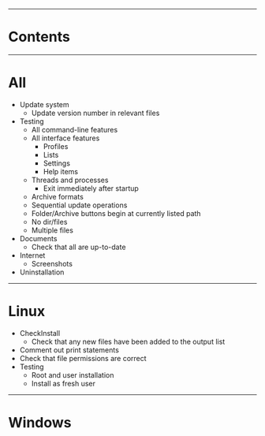 
---


# Contents #



---


# All #

  * Update system
    * Update version number in relevant files
  * Testing
    * All command-line features
    * All interface features
      * Profiles
      * Lists
      * Settings
      * Help items
    * Threads and processes
      * Exit immediately after startup
    * Archive formats
    * Sequential update operations
    * Folder/Archive buttons begin at currently listed path
    * No dir/files
    * Multiple files
  * Documents
    * Check that all are up-to-date
  * Internet
    * Screenshots
  * Uninstallation


---


# Linux #

  * CheckInstall
    * Check that any new files have been added to the output list
  * Comment out print statements
  * Check that file permissions are correct
  * Testing
    * Root and user installation
    * Install as fresh user


---


# Windows #